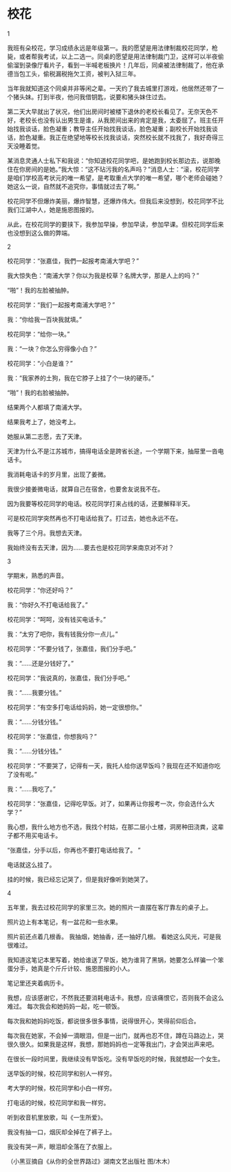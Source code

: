 # 校花

1 

我班有朵校花，学习成绩永远是年级第一。我的愿望是用法律制裁校花同学，枪毙，或者帮我考试，以上二选一。同桌的愿望是用法律制裁门卫，这样可以半夜偷偷溜到录像厅看片子，看到一半喊老板换片！几年后，同桌被法律制裁了，他在承德当包工头，偷税漏税拖欠工资，被判入狱三年。 

当年我就知道这个同桌并非等闲之辈。一天约了我去城里打游戏，他居然还带了一个猪头妹。打到半夜，他问我借钥匙，说要和猪头妹住过去。 

第二天大早就出了状况，他们出房间时被楼下退休的老校长看见了。无奈天色不好，老校长也没有认出男生是谁，从我房间出来的肯定是我，太委屈了。班主任开始找我谈话，脸色凝重；教导主任开始找我谈话，脸色凝重；副校长开始找我谈话，脸色凝重。我正在绝望地等校长找我谈话，突然校长就不找我了，我好奇得三天没睡着觉。 

某消息灵通人士私下和我说：“你知道校花同学吧，是她跑到校长那边去，说那晚住在你房间的是她。”我大惊：“这不玷污我的名声吗？”消息人士：“滚，校花同学是咱们学校高考状元的唯一希望，是考取重点大学的唯一希望，哪个老师会碰她？她这么一说，自然就不追究你，事情就过去了啊。” 

校花同学不但爆炸美丽，爆炸智慧，还爆炸伟大。但我后来没想到，校花同学不比我们江湖中人，她是施恩图报的。 

从此，在校花同学的要挟下，我参加早操，参加早读，参加早课。但校花同学后来也没想到这么做的弊端。 

2 

校花同学：“张嘉佳，我們一起报考南浦大学吧？” 

我大惊失色：“南浦大学？你以为我是校草？名牌大学，那是人上的吗？” 

“啪”！我的左脸被抽肿。 

校花同学：“我们一起报考南浦大学吧？” 

我：“你给我一百块我就填。” 

校花同学：“给你一块。” 

我：“一块？你怎么穷得像小白？” 

校花同学：“小白是谁？” 

我：“我家养的土狗，我在它脖子上挂了个一块的硬币。” 

“啪”！我的右脸被抽肿。 

结果两个人都填了南浦大学。 

结果我考上了，她没考上。 

她服从第二志愿，去了天津。 

天津为什么不是江苏城市，搞得电话全是跨省长途，一个学期下来，抽屉里一沓电话卡。 

我消耗电话卡的岁月里，出现了姜微。 

我很少接姜微电话，就算自己在宿舍，也要舍友说我不在。 

因为我要等校花同学的电话。校花同学打来占线的话，还要解释半天。 

可是校花同学突然再也不打电话给我了。打过去，她也永远不在。 

我等了三个月。我想去天津。 

我始终没有去天津，因为……要去也是校花同学来南京对不对？ 

3 

学期末，熟悉的声音。 

校花同学：“你还好吗？” 

我：“你好久不打电话给我了。” 

校花同学：“呵呵，没有钱买电话卡。” 

我：“太穷了吧你，我有钱我分你一点儿。” 

校花同学：“不要分钱了，张嘉佳，我们分手吧。” 

我：“……还是分钱好了。” 

校花同学：“我说真的，张嘉佳，我们分手吧。” 

我：“……我要分钱。” 

校花同学：“有空多打电话给妈妈，她一定很想你。” 

我：“……分钱分钱。” 

校花同学：“张嘉佳，你想我吗？” 

我：“……分钱分钱。” 

校花同学：“不要哭了，记得有一天，我托人给你送早饭吗？我现在还不知道你吃了没有呢。” 

我：“……我吃了。” 

校花同学：“张嘉佳，记得吃早饭。对了，如果再让你报考一次，你会选什么大学？” 

我心想，我什么地方也不选，我找个村姑，在那二层小土楼，洞房种田浇粪，这辈子都不用买电话卡。 

“张嘉佳，分手以后，你再也不要打电话给我了。 ” 

电话就这么挂了。 

挂的时候，我已经忘记哭了，但是我好像听到她哭了。 

4 

五年里，我去过校花同学的家里三次。她的照片一直摆在客厅靠左的桌子上。 

照片边上有本笔记，有一盆花和一些水果。 

照片前还点着几根香。 我抽烟，她抽香，还一抽好几根。 看她这么风光，可是我很难过。 

我知道这笔记本里写着，她给谁送了早饭，她为谁背了黑锅，她要怎么样骗一个笨蛋分手，她真是个斤斤计较、施恩图报的小人。 

笔记里还夹着病历卡。 

我想，应该感谢它，不然我还要消耗电话卡。我想，应该痛恨它，否则我不会这么难过。 每次我会和她妈妈一起，吃一顿饭。 

每次我和她妈妈吃饭，都说很多很多事情，说得很开心，笑得前仰后合。 

每次我在她家，不会掉一滴眼泪，但是一出门，就再也忍不住，蹲在马路边上，哭很久很久。如果我是这样，我想，那她妈妈也一定等我出门，才会哭出声来吧。 

在很长一段时间里，我继续没有早饭吃。没有早饭吃的时候，我就想起一个女生。 

送早饭的时候，校花同学和别人一样穷。 

考大学的时候，校花同学和小白一样穷。 

打电话的时候，校花同学和我一样穷。 

听到收音机里放歌，叫《一生所爱》。 

我没有抽一口，烟灰却全掉在了裤子上。 

我没有哭一声，眼泪却全落在了衣服上。 

（小黑豆摘自《从你的全世界路过》湖南文艺出版社 图/木木）